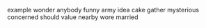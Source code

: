 example wonder anybody funny army idea cake gather mysterious concerned should value nearby wore married